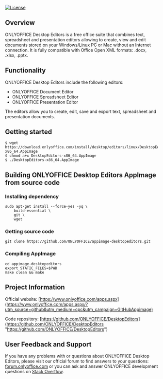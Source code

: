 [![License](https://img.shields.io/badge/License-GNU%20AGPL%20V3-green.svg?style=flat)](https://www.gnu.org/licenses/agpl-3.0.en.html)

## Overview

ONLYOFFICE Desktop Editors is a free office suite that combines text, spreadsheet and presentation editors allowing to create, view and edit documents stored on your Windows/Linux PC or Mac without an Internet connection. It is fully compatible with Office Open XML formats: .docx, .xlsx, .pptx.

## Functionality

ONLYOFFICE Desktop Editors include the following editors:

* ONLYOFFICE Document Editor
* ONLYOFFICE Spreadsheet Editor
* ONLYOFFICE Presentation Editor
 
The editors allow you to create, edit, save and export text, spreadsheet and presentation documents.

## Getting started

    $ wget https://download.onlyoffice.com/install/desktop/editors/linux/DesktopEditors-x86_64.AppImage
    $ chmod a+x DesktopEditors-x86_64.AppImage
    $ ./DesktopEditors-x86_64.AppImage

## Building ONLYOFFICE Desktop Editors AppImage from source code
### Installing dependency
```
sudo apt-get install --force-yes -yq \
    build-essential \
    git \
    wget
```
### Getting source code
```
git clone https://github.com/ONLYOFFICE/appimage-desktopeditors.git
```
### Compiling AppImage 
```
cd appimage-desktopeditors
export STATIC_FILES=$PWD
make clean && make
```
## Project Information

Official website: [https://www.onlyoffice.com/apps.aspx](https://www.onlyoffice.com/apps.aspx/?utm_source=github&utm_medium=cpc&utm_campaign=GitHubAppimage)

Code repository: [https://github.com/ONLYOFFICE/DesktopEditors](https://github.com/ONLYOFFICE/DesktopEditors "https://github.com/ONLYOFFICE/DesktopEditors")

## User Feedback and Support

If you have any problems with or questions about ONLYOFFICE Desktop Editors, please visit our official forum to find answers to your questions: [forum.onlyoffice.com][1] or you can ask and answer ONLYOFFICE development questions on [Stack Overflow][3].

  [1]: https://forum.onlyoffice.com
  [2]: https://github.com/ONLYOFFICE/DocumentServer
  [3]: http://stackoverflow.com/questions/tagged/onlyoffice
